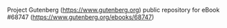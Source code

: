 Project Gutenberg (https://www.gutenberg.org) public repository for
eBook #68747 (https://www.gutenberg.org/ebooks/68747)
